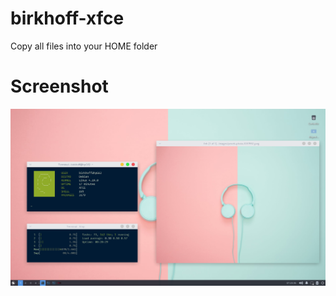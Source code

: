 # birkhoff-xfce
Copy all files into your HOME folder


# Screenshot
![scrot](https://raw.githubusercontent.com/berthosefin/birkhoff-xfce/master/scrot.png)
